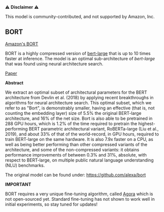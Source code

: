 ⚠️ **Disclaimer** ⚠️ 

This model is community-contributed, and not supported by Amazon, Inc.

## BORT

[Amazon's BORT](https://www.amazon.science/blog/a-version-of-the-bert-language-model-thats-20-times-as-fast)

BORT is a highly compressed version of [bert-large](https://huggingface.co/bert-large-uncased) that is up to 10 times faster at inference. 
The model is an optimal sub-architecture of *bert-large* that was found using neural architecture search.

[Paper](https://arxiv.org/abs/2010.10499)

**Abstract**

We extract an optimal subset of architectural parameters for the BERT architecture from Devlin et al. (2018) by applying recent breakthroughs in algorithms for neural architecture search. This optimal subset, which we refer to as "Bort", is demonstrably smaller, having an effective (that is, not counting the embedding layer) size of 5.5% the original BERT-large architecture, and 16% of the net size. Bort is also able to be pretrained in 288 GPU hours, which is 1.2% of the time required to pretrain the highest-performing BERT parametric architectural variant, RoBERTa-large (Liu et al., 2019), and about 33% of that of the world-record, in GPU hours, required to train BERT-large on the same hardware. It is also 7.9x faster on a CPU, as well as being better performing than other compressed variants of the architecture, and some of the non-compressed variants: it obtains performance improvements of between 0.3% and 31%, absolute, with respect to BERT-large, on multiple public natural language understanding (NLU) benchmarks.

The original model can be found under:
https://github.com/alexa/bort

**IMPORTANT**

BORT requires a very unique fine-tuning algorithm, called [Agora](https://adewynter.github.io/notes/bort_algorithms_and_applications.html) which is not open-sourced yet. 
Standard fine-tuning has not shown to work well in initial experiments, so stay tuned for updates!
